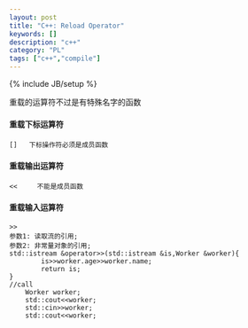 ```yaml
---
layout: post
title: "C++: Reload Operator"
keywords: []
description: "c++"
category: "PL"
tags: ["c++","compile"]
---
```

{% include JB/setup %}


 重载的运算符不过是有特殊名字的函数
<h4>重载下标运算符</h4>

```
[]   下标操作符必须是成员函数
```

<h4>重载输出运算符</h4>

```
<<     不能是成员函数
```


  
<h4>重载输入运算符</h4>

```
>>
参数1: 读取流的引用;
参数2: 非常量对象的引用;
std::istream &operator>>(std::istream &is,Worker &worker){
	    is>>worker.age>>worker.name;
	    return is;
}
//call
    Worker worker;
    std::cout<<worker;
    std::cin>>worker;
    std::cout<<worker;
```
